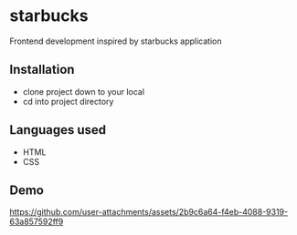 # starbucks
Frontend development inspired by starbucks application 

## Installation 
* clone project down to your local 
* cd into project directory

## Languages used
* HTML
* CSS

## Demo
https://github.com/user-attachments/assets/2b9c6a64-f4eb-4088-9319-63a857592ff9

